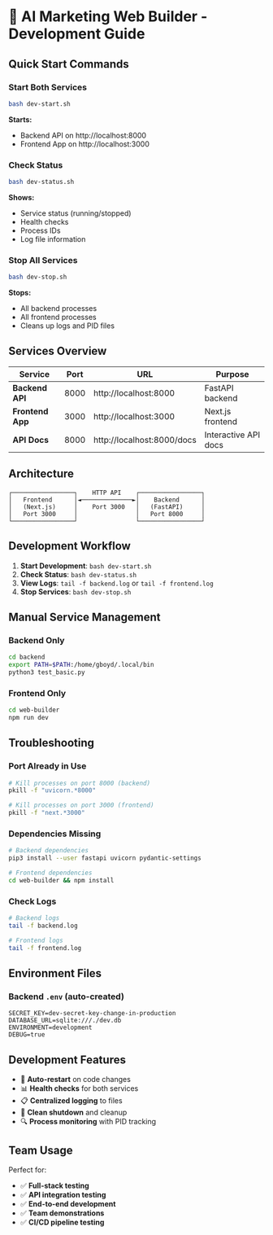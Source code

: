 # 🚀 AI Marketing Web Builder - Development Guide

## Quick Start Commands

### Start Both Services
```bash
bash dev-start.sh
```
**Starts:**
- Backend API on http://localhost:8000
- Frontend App on http://localhost:3000

### Check Status
```bash
bash dev-status.sh
```
**Shows:**
- Service status (running/stopped)
- Health checks
- Process IDs
- Log file information

### Stop All Services
```bash  
bash dev-stop.sh
```
**Stops:**
- All backend processes
- All frontend processes
- Cleans up logs and PID files

## Services Overview

| Service | Port | URL | Purpose |
|---------|------|-----|---------|
| **Backend API** | 8000 | http://localhost:8000 | FastAPI backend |
| **Frontend App** | 3000 | http://localhost:3000 | Next.js frontend |
| **API Docs** | 8000 | http://localhost:8000/docs | Interactive API docs |

## Architecture

```
┌─────────────────┐    HTTP API    ┌─────────────────┐
│   Frontend      │◄──────────────►│    Backend      │
│   (Next.js)     │    Port 3000   │   (FastAPI)     │
│   Port 3000     │                │   Port 8000     │
└─────────────────┘                └─────────────────┘
```

## Development Workflow

1. **Start Development**: `bash dev-start.sh`
2. **Check Status**: `bash dev-status.sh`  
3. **View Logs**: `tail -f backend.log` or `tail -f frontend.log`
4. **Stop Services**: `bash dev-stop.sh`

## Manual Service Management

### Backend Only
```bash
cd backend
export PATH=$PATH:/home/gboyd/.local/bin
python3 test_basic.py
```

### Frontend Only  
```bash
cd web-builder
npm run dev
```

## Troubleshooting

### Port Already in Use
```bash
# Kill processes on port 8000 (backend)
pkill -f "uvicorn.*8000"

# Kill processes on port 3000 (frontend)  
pkill -f "next.*3000"
```

### Dependencies Missing
```bash
# Backend dependencies
pip3 install --user fastapi uvicorn pydantic-settings

# Frontend dependencies
cd web-builder && npm install
```

### Check Logs
```bash
# Backend logs
tail -f backend.log

# Frontend logs
tail -f frontend.log
```

## Environment Files

### Backend `.env` (auto-created)
```env
SECRET_KEY=dev-secret-key-change-in-production
DATABASE_URL=sqlite:///./dev.db
ENVIRONMENT=development
DEBUG=true
```

## Development Features

- 🔄 **Auto-restart** on code changes
- 📊 **Health checks** for both services
- 📋 **Centralized logging** to files
- 🧹 **Clean shutdown** and cleanup
- 🔍 **Process monitoring** with PID tracking

## Team Usage

Perfect for:
- ✅ **Full-stack testing**
- ✅ **API integration testing**  
- ✅ **End-to-end development**
- ✅ **Team demonstrations**
- ✅ **CI/CD pipeline testing**